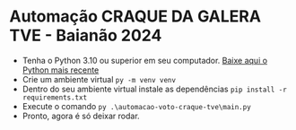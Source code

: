 # Automação CRAQUE DA GALERA TVE - Baianão 2024

- Tenha o Python 3.10 ou superior em seu computador. [Baixe aqui o Python mais recente](https://www.python.org/downloads/)
- Crie um ambiente virtual `py -m venv venv`
- Dentro do seu ambiente virtual instale as dependências `pip install -r requirements.txt`
- Execute o comando `py .\automacao-voto-craque-tve\main.py`
- Pronto, agora é só deixar rodar.
